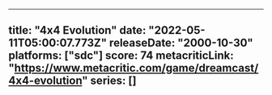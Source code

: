 
---
title: "4x4 Evolution"
date: "2022-05-11T05:00:07.773Z"
releaseDate: "2000-10-30"
platforms: ["sdc"]
score: 74
metacriticLink: "https://www.metacritic.com/game/dreamcast/4x4-evolution"
series: []
---
